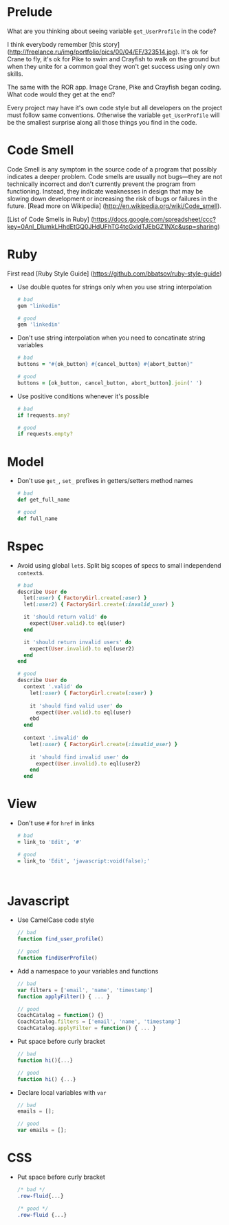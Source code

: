 # Prelude

What are you thinking about seeing variable `get_UserProfile` in the code?

I think everybody remember [this story] (http://freelance.ru/img/portfolio/pics/00/04/EF/323514.jpg). It's ok for Crane to fly, it's ok for Pike to swim and Crayfish to walk on the ground but when they unite for a common goal they won't get success using only own skills.

The same with the ROR app. Image Crane, Pike and Crayfish began coding. What code would they get at the end?

Every project may have it's own code style but all developers on the project must follow same conventions.
Otherwise the variable `get_UserProfile` will be the smallest surprise along all those things you find in the code.

# Code Smell
Code Smell is any symptom in the source code of a program that possibly indicates a deeper problem. Code smells are usually not bugs—they are not technically incorrect and don't currently prevent the program from functioning. Instead, they indicate weaknesses in design that may be slowing down development or increasing the risk of bugs or failures in the future. [Read more on Wikipedia] (http://en.wikipedia.org/wiki/Code_smell).

[List of Code Smells in Ruby] (https://docs.google.com/spreadsheet/ccc?key=0Anl_DlumkLHhdEtGQ0JHdUFhTG4tcGxldTJEbGZ1NXc&usp=sharing)

# Ruby
First read [Ruby Style Guide] (https://github.com/bbatsov/ruby-style-guide)

* Use double quotes for strings only when you use string interpolation

    ```Ruby
    # bad
    gem "linkedin"
    
    # good
    gem 'linkedin'
    ```
    
* Don't use string interpolation when you need to concatinate string variables

    ```Ruby
    # bad
    buttons = "#{ok_button} #{cancel_button} #{abort_button}"
    
    # good
    buttons = [ok_button, cancel_button, abort_button].join(' ')
    ``` 
  
* Use positive conditions whenever it's possible
    
    ```Ruby
    # bad
    if !requests.any?
    
    # good
    if requests.empty?
    ```
    
    
# Model

* Don't use `get_`, `set_` prefixes in getters/setters method names
    
    ```Ruby
    # bad
    def get_full_name

    # good
    def full_name
    ```    
    
# Rspec

* Avoid using global `let`s. Split big scopes of specs to small independend `context`s.
    
    ```Ruby
    # bad
    describe User do
      let(:user) { FactoryGirl.create(:user) }
      let(:user2) { FactoryGirl.create(:invalid_user) }
    
      it 'should return valid' do
        expect(User.valid).to eql(user)
      end
    
      it 'should return invalid users' do
        expect(User.invalid).to eql(user2)
      end
    end

    # good
    describe User do
      context '.valid' do
        let(:user) { FactoryGirl.create(:user) }
        
        it 'should find valid user' do
          expect(User.valid).to eql(user)
        ebd
      end
      
      context '.invalid' do
        let(:user) { FactoryGirl.create(:invalid_user) }
        
        it 'should find invalid user' do
          expect(User.invalid).to eql(user2)
        end
      end
    ```      
    
# View

* Don't use `#` for `href` in links
    
    ```Ruby
    # bad
    = link_to 'Edit', '#'

    # good
    = link_to 'Edit', 'javascript:void(false);'
    
      
# Javascript

* Use CamelCase code style 

    ```Javascript
    // bad
    function find_user_profile()

    // good
    function findUserProfile()
    ```
    
* Add a namespace to your variables and functions

    ```Javascript
    // bad
    var filters = ['email', 'name', 'timestamp']
    function applyFilter() { ... }
    
    // good
    CoachCatalog = function() {}
    CoachCatalog.filters = ['email', 'name', 'timestamp']
    CoachCatalog.applyFilter = function() { ... }
    ```
    
* Put space before curly bracket

    ```Javascript
    // bad
    function hi(){...}
    
    // good
    function hi() {...}
    ```
    
* Declare local variables with `var`

    ```Javascript
    // bad
    emails = [];
    
    // good
    var emails = [];

# CSS

* Put space before curly bracket

    ```css
    /* bad */
    .row-fluid{...}
    
    /* good */
    .row-fluid {...}
    ```
